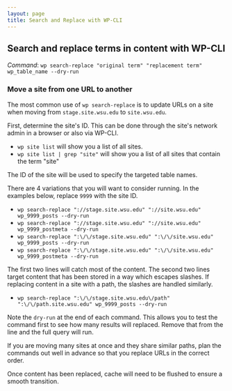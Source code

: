 ```yaml
---
layout: page
title: Search and Replace with WP-CLI
---
```


## Search and replace terms in content with WP-CLI

*Command*: `wp search-replace "original term" "replacement term" wp_table_name --dry-run`

### Move a site from one URL to another

The most common use of `wp search-replace` is to update URLs on a site when moving from `stage.site.wsu.edu` to `site.wsu.edu`.

First, determine the site's ID. This can be done through the site's network admin in a browser or also via WP-CLI.

* `wp site list` will show you a list of all sites.
* `wp site list | grep "site"` will show you a list of all sites that contain the term "site"

The ID of the site will be used to specify the targeted table names.

There are 4 variations that you will want to consider running. In the examples below, replace `9999` with the site ID.

* `wp search-replace "://stage.site.wsu.edu" "://site.wsu.edu" wp_9999_posts --dry-run`
* `wp search-replace "://stage.site.wsu.edu" "://site.wsu.edu" wp_9999_postmeta --dry-run`
* `wp search-replace ":\/\/stage.site.wsu.edu" ":\/\/site.wsu.edu" wp_9999_posts --dry-run`
* `wp search-replace ":\/\/stage.site.wsu.edu" ":\/\/site.wsu.edu" wp_9999_postmeta --dry-run`

The first two lines will catch most of the content. The second two lines target content that has been stored in a way which escapes slashes. If replacing content in a site with a path, the slashes are handled similarly.

* `wp search-replace ":\/\/stage.site.wsu.edu\/path" ":\/\/path.site.wsu.edu" wp_9999_posts --dry-run`

Note the `dry-run` at the end of each command. This allows you to test the command first to see how many results will replaced. Remove that from the line and the full query will run.

If you are moving many sites at once and they share similar paths, plan the commands out well in advance so that you replace URLs in the correct order.

Once content has been replaced, cache will need to be flushed to ensure a smooth transition.
